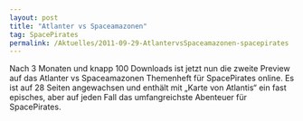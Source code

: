 ```yaml
---
layout: post
title: "Atlanter vs Spaceamazonen"
tag: SpacePirates
permalink: /Aktuelles/2011-09-29-AtlantervsSpaceamazonen-spacepirates
---
```


Nach 3 Monaten und knapp 100 Downloads ist jetzt nun die zweite Preview auf das Atlanter vs Spaceamazonen Themenheft für SpacePirates online. Es ist auf 28 Seiten angewachsen und enthält mit &bdquo;Karte von Atlantis&ldquo; ein fast episches, aber auf jeden Fall das umfangreichste Abenteuer für SpacePirates.
